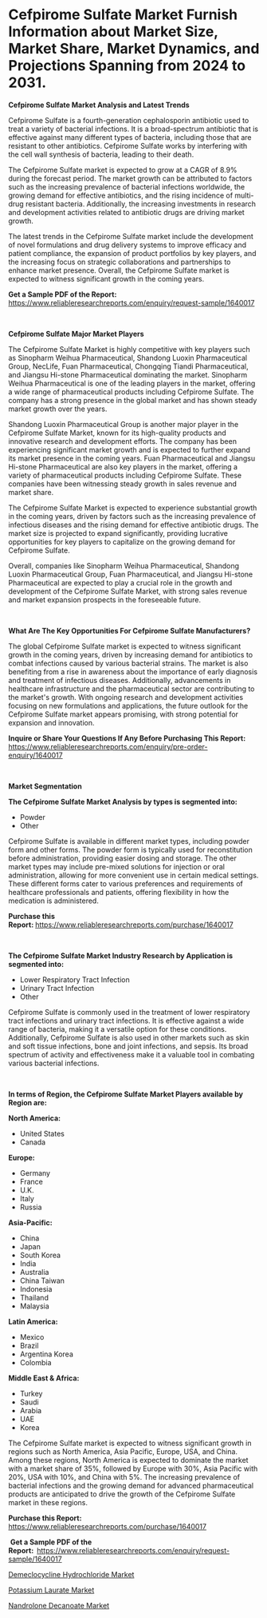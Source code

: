 <p><h1>Cefpirome Sulfate Market Furnish Information about Market Size, Market Share, Market Dynamics, and Projections Spanning from 2024 to 2031.</h1></p><p><strong>Cefpirome Sulfate Market Analysis and Latest Trends</strong></p>
<p><p>Cefpirome Sulfate is a fourth-generation cephalosporin antibiotic used to treat a variety of bacterial infections. It is a broad-spectrum antibiotic that is effective against many different types of bacteria, including those that are resistant to other antibiotics. Cefpirome Sulfate works by interfering with the cell wall synthesis of bacteria, leading to their death.</p><p>The Cefpirome Sulfate market is expected to grow at a CAGR of 8.9% during the forecast period. The market growth can be attributed to factors such as the increasing prevalence of bacterial infections worldwide, the growing demand for effective antibiotics, and the rising incidence of multi-drug resistant bacteria. Additionally, the increasing investments in research and development activities related to antibiotic drugs are driving market growth.</p><p>The latest trends in the Cefpirome Sulfate market include the development of novel formulations and drug delivery systems to improve efficacy and patient compliance, the expansion of product portfolios by key players, and the increasing focus on strategic collaborations and partnerships to enhance market presence. Overall, the Cefpirome Sulfate market is expected to witness significant growth in the coming years.</p></p>
<p><strong>Get a Sample PDF of the Report:&nbsp;</strong> <a href="https://www.reliableresearchreports.com/enquiry/request-sample/1640017">https://www.reliableresearchreports.com/enquiry/request-sample/1640017</a></p>
<p>&nbsp;</p>
<p><strong>Cefpirome Sulfate Major Market Players</strong></p>
<p><p>The Cefpirome Sulfate Market is highly competitive with key players such as Sinopharm Weihua Pharmaceutical, Shandong Luoxin Pharmaceutical Group, NecLife, Fuan Pharmaceutical, Chongqing Tiandi Pharmaceutical, and Jiangsu Hi-stone Pharmaceutical dominating the market. Sinopharm Weihua Pharmaceutical is one of the leading players in the market, offering a wide range of pharmaceutical products including Cefpirome Sulfate. The company has a strong presence in the global market and has shown steady market growth over the years.</p><p>Shandong Luoxin Pharmaceutical Group is another major player in the Cefpirome Sulfate Market, known for its high-quality products and innovative research and development efforts. The company has been experiencing significant market growth and is expected to further expand its market presence in the coming years. Fuan Pharmaceutical and Jiangsu Hi-stone Pharmaceutical are also key players in the market, offering a variety of pharmaceutical products including Cefpirome Sulfate. These companies have been witnessing steady growth in sales revenue and market share.</p><p>The Cefpirome Sulfate Market is expected to experience substantial growth in the coming years, driven by factors such as the increasing prevalence of infectious diseases and the rising demand for effective antibiotic drugs. The market size is projected to expand significantly, providing lucrative opportunities for key players to capitalize on the growing demand for Cefpirome Sulfate.</p><p>Overall, companies like Sinopharm Weihua Pharmaceutical, Shandong Luoxin Pharmaceutical Group, Fuan Pharmaceutical, and Jiangsu Hi-stone Pharmaceutical are expected to play a crucial role in the growth and development of the Cefpirome Sulfate Market, with strong sales revenue and market expansion prospects in the foreseeable future.</p></p>
<p>&nbsp;</p>
<p><strong>What Are The Key Opportunities For Cefpirome Sulfate Manufacturers?</strong></p>
<p><p>The global Cefpirome Sulfate market is expected to witness significant growth in the coming years, driven by increasing demand for antibiotics to combat infections caused by various bacterial strains. The market is also benefiting from a rise in awareness about the importance of early diagnosis and treatment of infectious diseases. Additionally, advancements in healthcare infrastructure and the pharmaceutical sector are contributing to the market's growth. With ongoing research and development activities focusing on new formulations and applications, the future outlook for the Cefpirome Sulfate market appears promising, with strong potential for expansion and innovation.</p></p>
<p><strong>Inquire or Share Your Questions If Any Before Purchasing This Report:</strong> <a href="https://www.reliableresearchreports.com/enquiry/pre-order-enquiry/1640017">https://www.reliableresearchreports.com/enquiry/pre-order-enquiry/1640017</a></p>
<p>&nbsp;</p>
<p><strong>Market Segmentation</strong></p>
<p><strong>The Cefpirome Sulfate Market Analysis by types is segmented into:</strong></p>
<p><ul><li>Powder</li><li>Other</li></ul></p>
<p><p>Cefpirome Sulfate is available in different market types, including powder form and other forms. The powder form is typically used for reconstitution before administration, providing easier dosing and storage. The other market types may include pre-mixed solutions for injection or oral administration, allowing for more convenient use in certain medical settings. These different forms cater to various preferences and requirements of healthcare professionals and patients, offering flexibility in how the medication is administered.</p></p>
<p><strong>Purchase this Report:&nbsp;</strong><a href="https://www.reliableresearchreports.com/purchase/1640017">https://www.reliableresearchreports.com/purchase/1640017</a></p>
<p>&nbsp;</p>
<p><strong>The Cefpirome Sulfate Market Industry Research by Application is segmented into:</strong></p>
<p><ul><li>Lower Respiratory Tract Infection</li><li>Urinary Tract Infection</li><li>Other</li></ul></p>
<p><p>Cefpirome Sulfate is commonly used in the treatment of lower respiratory tract infections and urinary tract infections. It is effective against a wide range of bacteria, making it a versatile option for these conditions. Additionally, Cefpirome Sulfate is also used in other markets such as skin and soft tissue infections, bone and joint infections, and sepsis. Its broad spectrum of activity and effectiveness make it a valuable tool in combating various bacterial infections.</p></p>
<p>&nbsp;</p>
<p><strong>In terms of Region, the Cefpirome Sulfate Market Players available by Region are:</strong></p>
<p>
    <p> <strong> North America: </strong>
        <ul>
            <li>United States</li>
            <li>Canada</li>
        </ul>
        </p> 
    <p> <strong> Europe: </strong>
        <ul>
            <li>Germany</li>
            <li>France</li>
            <li>U.K.</li>
            <li>Italy</li>
            <li>Russia</li>
        </ul>
        </p> 
    <p> <strong> Asia-Pacific: </strong>
        <ul>
            <li>China</li>
            <li>Japan</li>
            <li>South Korea</li>
            <li>India</li>
            <li>Australia</li>
            <li>China Taiwan</li>
            <li>Indonesia</li>
            <li>Thailand</li>
            <li>Malaysia</li>
        </ul>
        </p> 
    <p> <strong> Latin America: </strong>
        <ul>
            <li>Mexico</li>
            <li>Brazil</li>
            <li>Argentina Korea</li>
            <li>Colombia</li>
        </ul>
        </p> 
    <p> <strong> Middle East & Africa: </strong>
        <ul>
            <li>Turkey</li>
            <li>Saudi</li>
            <li>Arabia</li>
            <li>UAE</li>
            <li>Korea</li>
        </ul>
    </p>
    </p>
<p><p>The Cefpirome Sulfate market is expected to witness significant growth in regions such as North America, Asia Pacific, Europe, USA, and China. Among these regions, North America is expected to dominate the market with a market share of 35%, followed by Europe with 30%, Asia Pacific with 20%, USA with 10%, and China with 5%. The increasing prevalence of bacterial infections and the growing demand for advanced pharmaceutical products are anticipated to drive the growth of the Cefpirome Sulfate market in these regions.</p></p>
<p><strong>Purchase this Report: </strong><a href="https://www.reliableresearchreports.com/purchase/1640017">https://www.reliableresearchreports.com/purchase/1640017</a></p>
<p>&nbsp;<strong>Get a Sample PDF of the Report:&nbsp;&nbsp;</strong><a href="https://www.reliableresearchreports.com/enquiry/request-sample/1640017">https://www.reliableresearchreports.com/enquiry/request-sample/1640017</a></p>
<p><strong></strong></p>
<p><p><a href="https://github.com/bobicer/Market-Research-Report-List-2/blob/main/demeclocycline-hydrochloride-market.md">Demeclocycline Hydrochloride Market</a></p><p><a href="https://github.com/timeliteaut/Market-Research-Report-List-1/blob/main/potassium-laurate-market.md">Potassium Laurate Market</a></p><p><a href="https://github.com/seekum/Market-Research-Report-List-1/blob/main/nandrolone-decanoate-market.md">Nandrolone Decanoate Market</a></p></p>